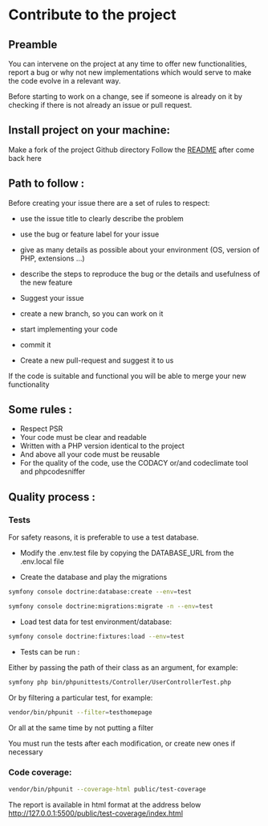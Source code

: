 # Contribute to the project

## Preamble
You can intervene on the project at any time to offer new functionalities, report a bug or
why not new implementations which would serve to make the code evolve in a relevant way.

Before starting to work on a change, see if someone is already on it by checking if there is not already an issue or pull request.

## Install project on your machine:

Make a fork of the project Github directory
Follow the [README](./README.md) after come back here

## Path to follow :
Before creating your issue there are a set of rules to respect: 
- use the issue title to clearly describe the problem 
- use the bug or feature label for your issue 
- give as many details as possible about your environment (OS, version of PHP, extensions ...) 
- describe the steps to reproduce the bug or the details and usefulness of the new feature


- Suggest your issue 


- create a new branch, so you can work on it 
- start implementing your code
- commit it
- Create a new pull-request and suggest it to us

If the code is suitable and functional you will be able to merge your new functionality

## Some rules :

- Respect PSR 
- Your code must be clear and readable
- Written with a PHP version identical to the project
- And above all your code must be reusable
- For the quality of the code, use the CODACY or/and codeclimate tool and phpcodesniffer

## Quality process :

### Tests

For safety reasons, it is preferable to use a test database.


* Modify the .env.test file by copying the DATABASE_URL from the .env.local file
  
* Create the database and play the migrations

```bash
symfony console doctrine:database:create --env=test
```
```bash
symfony console doctrine:migrations:migrate -n --env=test
```
* Load test data for test environment/database:
```bash
symfony console doctrine:fixtures:load --env=test
```
* Tests can be run :
  
Either by passing the path of their class as an argument, for example:
```bash
symfony php bin/phpunittests/Controller/UserControllerTest.php
```
Or by filtering a particular test, for example:
```bash
vendor/bin/phpunit --filter=testhomepage
```
Or all at the same time by not putting a filter

You must run the tests after each modification, or create new ones if necessary

### Code coverage:

```bash
vendor/bin/phpunit --coverage-html public/test-coverage
```
The report is available in html format at the address below
http://127.0.0.1:5500/public/test-coverage/index.html
